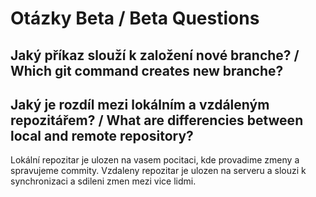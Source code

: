 # Otázky Beta / Beta Questions

## Jaký příkaz slouží k založení nové branche? / Which git command creates new branche?

## Jaký je rozdíl mezi lokálním a vzdáleným repozitářem? / What are differencies between local and remote repository?
Lokální repozitar je ulozen na vasem pocitaci, kde provadime zmeny a spravujeme commity. 
Vzdaleny repozitar je ulozen na serveru a slouzi k synchronizaci a sdileni zmen mezi vice lidmi.
